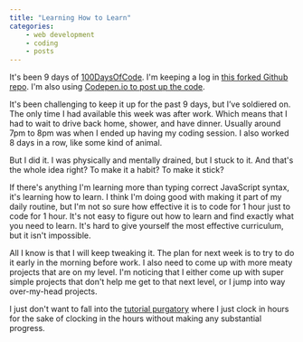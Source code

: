 ```yaml
---
title: "Learning How to Learn"
categories: 
    - web development
    - coding
    - posts
---
```


It's been 9 days of [100DaysOfCode](https://www.100daysofcode.com). I'm keeping a log in [this forked Github repo](https://github.com/yarocruz/100-days-of-code/blob/master/log.md). I'm also using [Codepen.io to post up the code](https://codepen.io/collection/DLybaR/).

It's been challenging to keep it up for the past 9 days, but I’ve soldiered on. The only time I had available this week was after work. Which means that I had to wait to drive back home, shower, and have dinner. Usually around 7pm to 8pm was when I ended up having my coding session. I also worked 8 days in a row, like some kind of animal.

But I did it. I was physically and mentally drained, but I stuck to it. And that's the whole idea right? To make it a habit? To make it stick?

If there's anything I'm learning more than typing correct JavaScript syntax, it's learning how to learn. I think I'm doing good with making it part of my daily routine, but I'm not so sure how effective it is to code for 1 hour just to code for 1 hour. It's not easy to figure out how to learn and find exactly what you need to learn. It's hard to give yourself the most effective curriculum, but it isn't impossible.

All I know is that I will keep tweaking it. The plan for next week is to try to do it early in the morning before work. I also need to come up with more meaty projects that are on my level. I'm noticing that I either come up with super simple projects that don't help me get to that next level, or I jump into way over-my-head projects.

I just don't want to fall into the [tutorial purgatory](https://www.youtube.com/watch?v=MxxAc9a4ILU) where I just clock in hours for the sake of clocking in the hours without making any substantial progress.
